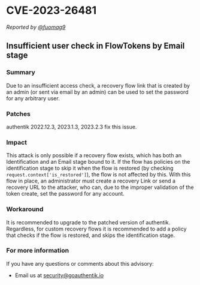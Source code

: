 # CVE-2023-26481

_Reported by [@fuomag9](https://github.com/fuomag9)_

## Insufficient user check in FlowTokens by Email stage

### Summary

Due to an insufficient access check, a recovery flow link that is created by an admin (or sent via email by an admin) can be used to set the password for any arbitrary user.

### Patches

authentik 2022.12.3, 2023.1.3, 2023.2.3 fix this issue.

### Impact

This attack is only possible if a recovery flow exists, which has both an Identification and an Email stage bound to it. If the flow has policies on the identification stage to skip it when the flow is restored (by checking `request.context['is_restored']`), the flow is not affected by this. With this flow in place, an administrator must create a recovery Link or send a recovery URL to the attacker, who can, due to the improper validation of the token create, set the password for any account.

### Workaround

It is recommended to upgrade to the patched version of authentik. Regardless, for custom recovery flows it is recommended to add a policy that checks if the flow is restored, and skips the identification stage.

### For more information

If you have any questions or comments about this advisory:

- Email us at [security@goauthentik.io](mailto:security@goauthentik.io)
